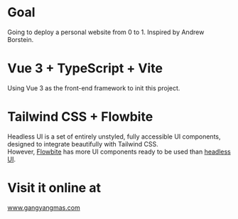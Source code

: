 # Goal

Going to deploy a personal website from 0 to 1.
Inspired by Andrew Borstein.

# Vue 3 + TypeScript + Vite

Using Vue 3 as the front-end framework to init this project.

# Tailwind CSS + Flowbite

Headless UI is a set of entirely unstyled, fully accessible UI components, designed to integrate beautifully with Tailwind CSS.  
However, [Flowbite](https://flowbite.com/) has more UI components ready to be used than [headless UI](https://headlessui.com/).

# Visit it online at

www.gangyangmas.com
